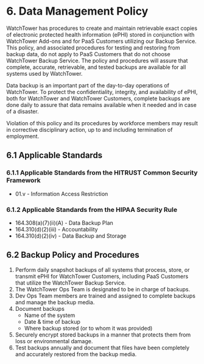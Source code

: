 # 6. Data Management Policy

WatchTower has procedures to create and maintain retrievable exact copies of electronic protected health information (ePHI) stored in conjunction with WatchTower Add-ons and for PaaS Customers utilizing our Backup Service. This policy, and associated procedures for testing and restoring from backup data, do not apply to PaaS Customers that do not choose WatchTower Backup Service. The policy and procedures will assure that complete, accurate, retrievable, and tested backups are available for all systems used by WatchTower.

Data backup is an important part of the day-to-day operations of WatchTower. To protect the confidentiality, integrity, and availability of ePHI, both for WatchTower and WatchTower Customers, complete backups are done daily to assure that data remains available when it needed and in case of a disaster.

Violation of this policy and its procedures by workforce members may result in corrective disciplinary action, up to and including termination of employment.

## 6.1 Applicable Standards

### 6.1.1 Applicable Standards from the HITRUST Common Security Framework

* 01.v - Information Access Restriction

### 6.1.2 Applicable Standards from the HIPAA Security Rule

* 164.308(a)(7)(ii)(A) - Data Backup Plan
* 164.310(d)(2)(iii) - Accountability
* 164.310(d)(2)(iv) - Data Backup and Storage

## 6.2 Backup Policy and Procedures

1. Perform daily snapshot backups of all systems that process, store, or transmit ePHI for WatchTower Customers, including PaaS Customers that utilize the WatchTower Backup Service.
2. The WatchTower Ops Team is designated to be in charge of backups.
3. Dev Ops Team members are trained and assigned to complete backups and manage the backup media.
4. Document backups
   * Name of the system
   * Date & time of backup
   * Where backup stored (or to whom it was provided)
5. Securely encrypt stored backups in a manner that protects them from loss or environmental damage.
6. Test backups annually and document that files have been completely and accurately restored from the backup media.

